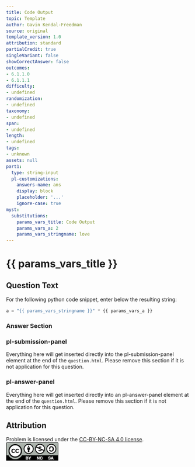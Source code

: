 ```yaml
---
title: Code Output
topic: Template
author: Gavin Kendal-Freedman
source: original
template_version: 1.0
attribution: standard
partialCredit: true
singleVariant: false
showCorrectAnswer: false
outcomes:
- 6.1.1.0
- 6.1.1.1
difficulty:
- undefined
randomization:
- undefined
taxonomy:
- undefined
span:
- undefined
length:
- undefined
tags:
- unknown
assets: null
part1:
  type: string-input
  pl-customizations:
    answers-name: ans
    display: block
    placeholder: '...'
    ignore-case: true
myst:
  substitutions:
    params_vars_title: Code Output
    params_vars_a: 2
    params_vars_stringname: love
---
```

# {{ params_vars_title }}

## Question Text

For the following python code snippet, enter below the resulting string:

```python
a = "{{ params_vars_stringname }}" * {{ params_vars_a }}
```

### Answer Section

### pl-submission-panel

Everything here will get inserted directly into the pl-submission-panel element at the end of the `question.html`.
Please remove this section if it is not application for this question.

### pl-answer-panel

Everything here will get inserted directly into an pl-answer-panel element at the end of the `question.html`.
Please remove this section if it is not application for this question.

## Attribution

Problem is licensed under the [CC-BY-NC-SA 4.0 license](https://creativecommons.org/licenses/by-nc-sa/4.0/).<br> ![The Creative Commons 4.0 license requiring attribution-BY, non-commercial-NC, and share-alike-SA license.](https://raw.githubusercontent.com/firasm/bits/master/by-nc-sa.png)